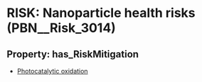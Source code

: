 # RISK: __Nanoparticle health risks__ (PBN__Risk_3014)

## Property: has_RiskMitigation

* [Photocatalytic oxidation](PBN__Mitigation_1305)


